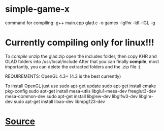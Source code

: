 # simple-game-x

command for compiling:
g++ main.cpp glad.c -o gamex -lglfw -ldl -lGL -g

# Currently compiling only for linux!!!

To _compile_ unzip the glad.zip open the includes folder, then copy KHR and GLAD folders into /usr/local/include
After that you can finally **compile**, most importantly, you can delete the extracted folders and the .zip file :)

REQUIREMENTS:
OpenGL 4.3+ (4.3 is the best currently)


To install OpenGL just use
sudo apt-get update
sudo apt-get install cmake pkg-config
sudo apt-get install mesa-utils libglu1-mesa-dev freeglut3-dev mesa-common-dev
sudo apt-get install libglew-dev libglfw3-dev libglm-dev
sudo apt-get install libao-dev libmpg123-dev

# [Source](https://medium.com/geekculture/a-beginners-guide-to-setup-opengl-in-linux-debian-2bfe02ccd1e)
